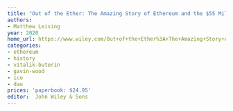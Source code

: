 ```yaml
---
title: "Out of the Ether: The Amazing Story of Ethereum and the $55 Million Heist that Almost Destroyed It All"
authors:
- Matthew Leising
year: 2020
home_url: https://www.wiley.com/Out+of+the+Ether%3A+The+Amazing+Story+of+Ethereum+and+the+%2455+Million+Heist+that+Almost+Destroyed+It+All-p-9781119602934
categories:
- ethereum
- history
- vitalik-buterin
- gavin-wood
- ico
- dao
prices: 'paperbook: $24.95'
editor:  John Wiley & Sons
---
```

